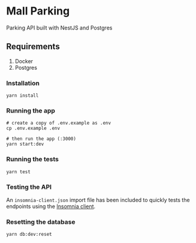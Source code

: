 # Mall Parking

Parking API built with NestJS and Postgres

## Requirements

1. Docker
2. Postgres

### Installation

```
yarn install
```

### Running the app

```
# create a copy of .env.example as .env
cp .env.example .env

# then run the app (:3000)
yarn start:dev
```

### Running the tests

```
yarn test
```

### Testing the API

An `insomnia-client.json` import file has been included to quickly tests the endpoints using the [Insomnia client](https://insomnia.rest/download).

### Resetting the database

```
yarn db:dev:reset
```

